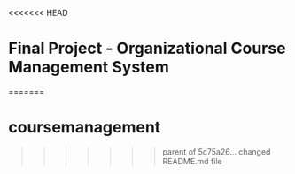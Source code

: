 <<<<<<< HEAD
# Final Project - Organizational Course Management System  
=======
# coursemanagement
>>>>>>> parent of 5c75a26... changed README.md file
